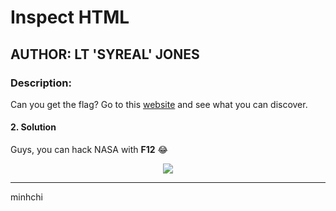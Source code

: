 # Inspect HTML
## AUTHOR: LT 'SYREAL' JONES

### Description:
Can you get the flag?
Go to this [website](http://saturn.picoctf.net:56849/) and see what you can discover.

#### 2. Solution
Guys, you can hack NASA with **F12** :joy:

<p align="center">
  <img src="https://media.giphy.com/media/l3q2K5jinAlChoCLS/giphy.gif" />
</p>

---

minhchi